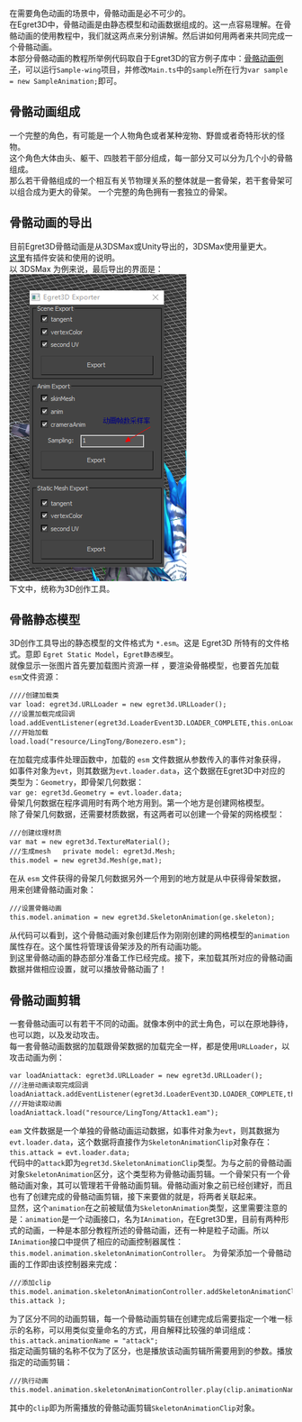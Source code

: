 
在需要角色动画的场景中，骨骼动画是必不可少的。       
在Egret3D中，骨骼动画是由静态模型和动画数据组成的。这一点容易理解。在骨骼动画的使用教程中，我们就这两点来分别讲解。然后讲如何用两者来共同完成一个骨骼动画。     
本部分骨骼动画的教程所举例代码取自于Egret3D的官方例子库中：[骨骼动画例子](https://github.com/egret-labs/egret-3d/blob/master/Sample-wing/src/SampleAnimation.ts)，可以运行`Sample-wing`项目，并修改`Main.ts`中的`sample`所在行为`var sample = new SampleAnimation;`即可。        

## 骨骼动画组成      
一个完整的角色，有可能是一个人物角色或者某种宠物、野兽或者奇特形状的怪物。     
这个角色大体由头、躯干、四肢若干部分组成，每一部分又可以分为几个小的骨骼组成。   
那么若干骨骼组成的一个相互有关节物理关系的整体就是一套骨架，若干套骨架可以组合成为更大的骨架。
一个完整的角色拥有一套独立的骨架。    

## 骨骼动画的导出    
目前Egret3D骨骼动画是从3DSMax或Unity导出的，3DSMax使用量更大。     
[这里](https://github.com/egret-labs/egret-3d/tree/master/ExportTools/3Dmax%20Export%20tool)有插件安装和使用的说明。       
以 3DSMax 为例来说，最后导出的界面是：    
![image](575cd8ceb9cf4.png)    
下文中，统称为3D创作工具。

## 骨骼静态模型          
3D创作工具导出的静态模型的文件格式为 `*.esm`。这是 Egret3D 所特有的文件格式。意即 `Egret Static Model`，`Egret静态模型`。    
就像显示一张图片首先要加载图片资源一样 ，要渲染骨骼模型，也要首先加载 `esm`文件资源：
```
////创建加载类
var load: egret3d.URLLoader = new egret3d.URLLoader();
///设置加载完成回调
load.addEventListener(egret3d.LoaderEvent3D.LOADER_COMPLETE,this.onLoad,this);
///开始加载
load.load("resource/LingTong/Bonezero.esm");
```     
在加载完成事件处理函数中，加载的 `esm` 文件数据从参数传入的事件对象获得，如事件对象为`evt`，则其数据为`evt.loader.data`，这个数据在Egret3D中对应的类型为：`Geometry`，即骨架几何数据：     
`var ge: egret3d.Geometry = evt.loader.data;`      
骨架几何数据在程序调用时有两个地方用到。第一个地方是创建网格模型。         
除了骨架几何数据，还需要材质数据，有这两者可以创建一个骨架的网格模型：   
```
///创建纹理材质
var mat = new egret3d.TextureMaterial();
///生成mesh   private model: egret3d.Mesh;
this.model = new egret3d.Mesh(ge,mat);
```       
在从 `esm` 文件获得的骨架几何数据另外一个用到的地方就是从中获得骨架数据，用来创建骨骼动画对象：   
```
///设置骨骼动画
this.model.animation = new egret3d.SkeletonAnimation(ge.skeleton);
```     
从代码可以看到，这个骨骼动画对象创建后作为刚刚创建的网格模型的`animation`属性存在。这个属性将管理该骨架涉及的所有动画功能。    
到这里骨骼动画的静态部分准备工作已经完成。接下，来加载其所对应的骨骼动画数据并做相应设置，就可以播放骨骼动画了！     

## 骨骼动画剪辑      
一套骨骼动画可以有若干不同的动画。就像本例中的武士角色，可以在原地静待，也可以跑，以及发动攻击。   
每一套骨骼动画数据的加载跟骨架数据的加载完全一样，都是使用`URLLoader`，以攻击动画为例：
```
var loadAniattack: egret3d.URLLoader = new egret3d.URLLoader();
///注册动画读取完成回调
loadAniattack.addEventListener(egret3d.LoaderEvent3D.LOADER_COMPLETE,this.onAnimationattack,this);
///开始读取动画
loadAniattack.load("resource/LingTong/Attack1.eam");
```
`eam` 文件数据是一个单独的骨骼动画运动数据，如事件对象为`evt`，则其数据为`evt.loader.data`，这个数据将直接作为`SkeletonAnimationClip`对象存在：     
`this.attack = evt.loader.data;`      
代码中的`attack`即为`egret3d.SkeletonAnimationClip`类型。为与之前的骨骼动画对象`SkeletonAnimation`区分，这个类型称为骨骼动画剪辑。一个骨架只有一个骨骼动画对象，其可以管理若干骨骼动画剪辑。骨骼动画对象之前已经创建好，而且也有了创建完成的骨骼动画剪辑，接下来要做的就是，将两者关联起来。     
显然，这个`animation`在之前被赋值为`SkeletonAnimation`类型，这里需要注意的是：`animation`是一个动画接口，名为`IAnimation`，在Egret3D里，目前有两种形式的动画，一种是本部分教程所述的骨骼动画，还有一种是粒子动画。所以`IAnimation`接口中提供了相应的动画控制器属性：`this.model.animation.skeletonAnimationController`。
为骨架添加一个骨骼动画的工作即由该控制器来完成：         
```
///添加clip
this.model.animation.skeletonAnimationController.addSkeletonAnimationClip( this.attack );
```
为了区分不同的动画剪辑，每一个骨骼动画剪辑在创建完成后需要指定一个唯一标示的名称，可以用类似变量命名的方式，用自解释比较强的单词组成：   
`this.attack.animationName = "attack";`    
指定动画剪辑的名称不仅为了区分，也是播放该动画剪辑所需要用到的参数。播放指定的动画剪辑：   
```
///执行动画
this.model.animation.skeletonAnimationController.play(clip.animationName);
```    
其中的`clip`即为所需播放的骨骼动画剪辑`SkeletonAnimationClip`对象。

